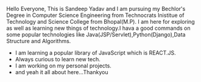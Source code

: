 Hello Everyone,
This is Sandeep Yadav and I am pursuing my Bechlor's Degree in Computer Science Engineering from Technocrats Inistitue of Technology and Science College from Bhopal(M.P).
I am here for exploring as well as learning new things of technology.I hava a good commands on some popular technologies like Java(JSP/Servlet),Python(Django),Data Structure and Algorithms.

- I am learning a popular library of JavaScript which is REACT.JS.
- Always curious to learn new tech.
- I am working on my personal projects.
- and yeah it all about here...Thankyou

<!---
Sandeep1908/Sandeep1908 is a ✨ special ✨ repository because its `README.md` (this file) appears on your GitHub profile.
You can click the Preview link to take a look at your changes.
--->
